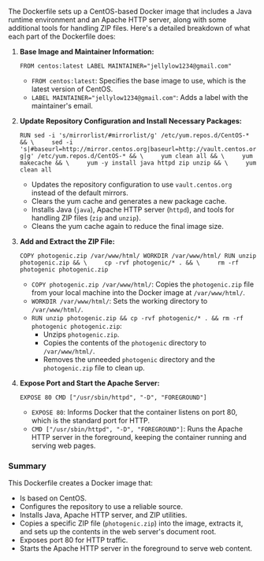 The Dockerfile sets up a CentOS-based Docker image that includes a Java runtime environment and an Apache HTTP server, along with some additional tools for handling ZIP files. Here's a detailed breakdown of what each part of the Dockerfile does:

1. **Base Image and Maintainer Information:**
    
    `FROM centos:latest LABEL MAINTAINER="jellylow1234@gmail.com"`
    
    - `FROM centos:latest`: Specifies the base image to use, which is the latest version of CentOS.
    - `LABEL MAINTAINER="jellylow1234@gmail.com"`: Adds a label with the maintainer's email.
2. **Update Repository Configuration and Install Necessary Packages:**
    
    `RUN sed -i 's/mirrorlist/#mirrorlist/g' /etc/yum.repos.d/CentOS-* && \     sed -i 's|#baseurl=http://mirror.centos.org|baseurl=http://vault.centos.org|g' /etc/yum.repos.d/CentOS-* && \     yum clean all && \     yum makecache && \     yum -y install java httpd zip unzip && \     yum clean all`
    
    - Updates the repository configuration to use `vault.centos.org` instead of the default mirrors.
    - Clears the yum cache and generates a new package cache.
    - Installs Java (`java`), Apache HTTP server (`httpd`), and tools for handling ZIP files (`zip` and `unzip`).
    - Cleans the yum cache again to reduce the final image size.
3. **Add and Extract the ZIP File:**
    
    `COPY photogenic.zip /var/www/html/ WORKDIR /var/www/html/ RUN unzip photogenic.zip && \     cp -rvf photogenic/* . && \     rm -rf photogenic photogenic.zip`
    
    - `COPY photogenic.zip /var/www/html/`: Copies the `photogenic.zip` file from your local machine into the Docker image at `/var/www/html/`.
    - `WORKDIR /var/www/html/`: Sets the working directory to `/var/www/html/`.
    - `RUN unzip photogenic.zip && cp -rvf photogenic/* . && rm -rf photogenic photogenic.zip`:
        - Unzips `photogenic.zip`.
        - Copies the contents of the `photogenic` directory to `/var/www/html/`.
        - Removes the unneeded `photogenic` directory and the `photogenic.zip` file to clean up.
4. **Expose Port and Start the Apache Server:**

    `EXPOSE 80 CMD ["/usr/sbin/httpd", "-D", "FOREGROUND"]`
    
    - `EXPOSE 80`: Informs Docker that the container listens on port 80, which is the standard port for HTTP.
    - `CMD ["/usr/sbin/httpd", "-D", "FOREGROUND"]`: Runs the Apache HTTP server in the foreground, keeping the container running and serving web pages.
### Summary

This Dockerfile creates a Docker image that:

- Is based on CentOS.
- Configures the repository to use a reliable source.
- Installs Java, Apache HTTP server, and ZIP utilities.
- Copies a specific ZIP file (`photogenic.zip`) into the image, extracts it, and sets up the contents in the web server's document root.
- Exposes port 80 for HTTP traffic.
- Starts the Apache HTTP server in the foreground to serve web content.

